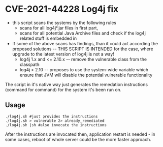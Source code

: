 # CVE-2021-44228 Log4j fix

* this script scans the systems by the following rules
  * scans for all log4j*.jar files in first part,
  * scans for all potential Java Archive files and check if the log4j related stuff is embedded in
* If some of the above scans has findings, than it could act according the proposed solutions -- THIS SCRIPT IS INTENDED for the case, where upgrade to the latest version of log4j is not a way!
  * log4j 1.x and <= 2.10.x -- remove the vulnerable class from the classpath
  * log4j > 2.10 -- proposes to use the system-wide variable which ensure that JVM will disable the potential vulnerable functionality

The script in it's native way just generates the remedation instructions (command for command) for the system it's been run on.

## Usage

```
./log4j.sh #just provides the instructions
./log4j.sh > vulnerable 2> already_remediated
./log4j.sh |sh #also invocate the instructions
```

After the instructions are invocated then, application restart is needed - in some cases, reboot of whole server could be the more faster approach.
